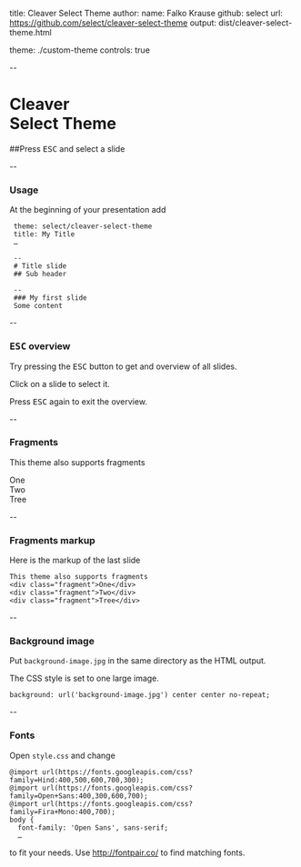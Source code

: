 title: Cleaver Select Theme
author:
  name: Falko Krause
  github: select
  url: https://github.com/select/cleaver-select-theme
output: dist/cleaver-select-theme.html
<!-- theme: select/cleaver-select-theme -->
theme: ./custom-theme
controls: true


--
# Cleaver <br> Select Theme
##Press <kbd>ESC</kbd> and select a slide

--
### Usage

At the beginning of your presentation add

```
 theme: select/cleaver-select-theme
 title: My Title
 …

 --
 # Title slide
 ## Sub header

 --
 ### My first slide
 Some content
```

--
### <kbd>ESC</kbd> overview

Try pressing the <kbd>ESC</kbd> button to get and overview of all slides.

Click on a slide to select it.

Press <kbd>ESC</kbd> again to exit the overview.

--
### Fragments
This theme also supports fragments
<div class="fragment">One</div>
<div class="fragment">Two</div>
<div class="fragment">Tree</div>

--
### Fragments markup
Here is the markup of the last slide
```
This theme also supports fragments
<div class="fragment">One</div>
<div class="fragment">Two</div>
<div class="fragment">Tree</div>
```
--
### Background image

Put `background-image.jpg` in the same directory as the HTML output.

The CSS style is set to one large image.
```
background: url('background-image.jpg') center center no-repeat;
```

--
### Fonts

Open `style.css` and change

```
@import url(https://fonts.googleapis.com/css?family=Hind:400,500,600,700,300);
@import url(https://fonts.googleapis.com/css?family=Open+Sans:400,300,600,700);
@import url(https://fonts.googleapis.com/css?family=Fira+Mono:400,700);
body {
  font-family: 'Open Sans', sans-serif;
  …
```
to fit your needs. Use http://fontpair.co/ to find matching fonts.